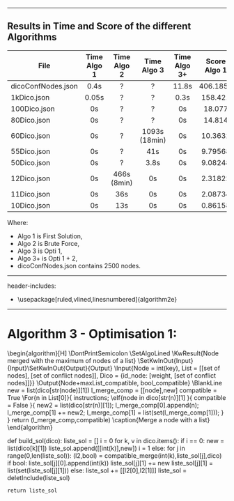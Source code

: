 ---------------------------------------------------------------------------------
 Results in Time and Score of the different Algorithms      
---------------------------------------------------------------------------------

|    File            | Time Algo 1 | Time Algo 2 | Time Algo 3 | Time Algo 3+ | Score Algo 1 | Score Algo 2 | Score Algo 3 | Score Algo 3+  |
| ------------------ | :----: | :----:      | :----:        | :-----:   | :----:   | :----:  | :----:   | :------: |
| dicoConfNodes.json | 0.4s   | ?           | ?             | 11.8s     | 406.1858 |  ?      | ?        | 603.8150 |
| 1kDico.json        | 0.05s  | ?           | ?             | 0.3s      | 158.421  |  ?      | ?        | 175.1238 |
| 100Dico.json       | 0s     | ?           | ?             | 0s        | 18.077   |  ?      | ?        | 20.0265  |
| 80Dico.json        | 0s     | ?           | ?             | 0s        | 14.814   |  ?      | ?        | 15.6493  |
| 60Dico.json        | 0s     | ?           | 1093s (18min) | 0s        | 10.3632  |  ?      | 10.9541  | 10.9541  |
| 55Dico.json        | 0s     | ?           | 41s           | 0s        | 9.79568  |  ?      | 10.2861  | 10.2861  |
| 50Dico.json        | 0s     | ?           | 3.8s          | 0s        | 9.08248  |  ?      | 9.43362  | 9.43362  |
| 12Dico.json        | 0s     | 466s (8min) | 0s            | 0s        | 2.31822  | 2.34025 | 2.34025  | 2.34025  |
| 11Dico.json        | 0s     | 36s         | 0s            | 0s        | 2.08734  | 2.10937 | 2.10937  | 2.10937  |
| 10Dico.json        | 0s     | 13s         | 0s            | 0s        | 0.86158  | 1.31749 | 1.31749  | 1.31749  |

Where: 
- Algo 1 is First Solution,
- Algo 2 is Brute Force,
- Algo 3 is Opti 1,
- Algo 3+ is Opti 1 + 2,
- dicoConfNodes.json contains 2500 nodes.


---
header-includes:
  - \usepackage[ruled,vlined,linesnumbered]{algorithm2e}
---
# Algorithm 3 - Optimisation 1:

\begin{algorithm}[H]
\DontPrintSemicolon
\SetAlgoLined
\KwResult{Node merged with the maximum of nodes of a list}
\SetKwInOut{Input}{Input}\SetKwInOut{Output}{Output}
\Input{Node = int(key), List = [[set of nodes], [set of conflict nodes]], Dico = {id_node: [weight, [set of conflict nodes]]}}
\Output{Node+maxList_compatible, bool_compatible}
\BlankLine
new = list(dico[str(node)][1])
l_merge_comp = [[node],new]
compatible = True
\For{n in List[0]}{
    instructions\;
    \eIf{node in dico[str(n)][1] }{
        compatible = False
    }{
        new2 = list(dico[str(n)][1])\;
		l_merge_comp[0].append(n)\;
		l_merge_comp[1] += new2\;
		l_merge_comp[1] = list(set(l_merge_comp[1]));
    }
}
return (l_merge_comp,compatible)
\caption{Merge a node with a list}
\end{algorithm}


		

def build_sol(dico):
	liste_sol = []
	i = 0 
	for k, v in dico.items():
		if i == 0:
			new = list(dico[k][1])
			liste_sol.append([[int(k)],new])
			i = 1
		else:
			for j in range(0,len(liste_sol)):
				(l2,bool) = compatible_merge(int(k),liste_sol[j],dico)
				if bool:
					liste_sol[j][0].append(int(k))
					liste_sol[j][1] += new
					liste_sol[j][1] = list(set(liste_sol[j][1]))
				else:
					liste_sol += [[l2[0],l2[1]]]
			liste_sol = deletInclude(liste_sol)
		
	return liste_sol
